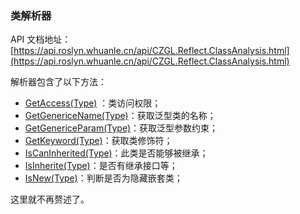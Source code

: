 ### 类解析器

API 文档地址：[https://api.roslyn.whuanle.cn/api/CZGL.Reflect.ClassAnalysis.html](https://api.roslyn.whuanle.cn/api/CZGL.Reflect.ClassAnalysis.html)

解析器包含了以下方法：

- [GetAccess(Type)](https://api.roslyn.whuanle.cn/api/CZGL.Reflect.ClassAnalysis.html#CZGL_Reflect_ClassAnalysis_GetAccess_System_Type_) ：类访问权限；
- [GetGenericeName(Type)](https://api.roslyn.whuanle.cn/api/CZGL.Reflect.ClassAnalysis.html#CZGL_Reflect_ClassAnalysis_GetGenericeName_System_Type_)：获取泛型类的名称；
- [GetGenericeParam(Type)](https://api.roslyn.whuanle.cn/api/CZGL.Reflect.ClassAnalysis.html#CZGL_Reflect_ClassAnalysis_GetGenericeParam_System_Type_)：获取泛型参数约束；
- [GetKeyword(Type)](https://api.roslyn.whuanle.cn/api/CZGL.Reflect.ClassAnalysis.html#CZGL_Reflect_ClassAnalysis_GetKeyword_System_Type_)：获取类修饰符；
- [IsCanInherited(Type)](https://api.roslyn.whuanle.cn/api/CZGL.Reflect.ClassAnalysis.html#CZGL_Reflect_ClassAnalysis_IsCanInherited_System_Type_)：此类是否能够被继承；
- [IsInherite(Type)](https://api.roslyn.whuanle.cn/api/CZGL.Reflect.ClassAnalysis.html#CZGL_Reflect_ClassAnalysis_IsInherite_System_Type_)：是否有继承接口等；
- [IsNew(Type)](https://api.roslyn.whuanle.cn/api/CZGL.Reflect.ClassAnalysis.html#CZGL_Reflect_ClassAnalysis_IsNew_System_Type_)：判断是否为隐藏嵌套类；



这里就不再赘述了。